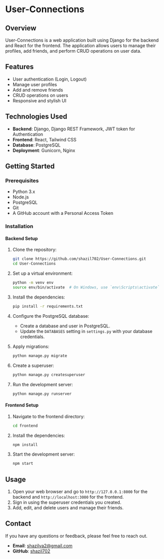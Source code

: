 # User-Connections

## Overview

User-Connections is a web application built using Django for the backend and React for the frontend. The application allows users to manage their profiles, add friends, and perform CRUD operations on user data.

## Features

- User authentication (Login, Logout)
- Manage user profiles
- Add and remove friends
- CRUD operations on users
- Responsive and stylish UI

## Technologies Used

- **Backend**: Django, Django REST Framework, JWT token for Authentication
- **Frontend**: React, Tailwind CSS
- **Database**: PostgreSQL
- **Deployment**: Gunicorn, Nginx

## Getting Started

### Prerequisites

- Python 3.x
- Node.js
- PostgreSQL
- Git
- A GitHub account with a Personal Access Token

### Installation

#### Backend Setup

1. Clone the repository:

    ```bash
    git clone https://github.com/shazil702/User-Connections.git
    cd User-Connections
    ```

2. Set up a virtual environment:

    ```bash
    python -m venv env
    source env/bin/activate  # On Windows, use `env\Scripts\activate`
    ```

3. Install the dependencies:

    ```bash
    pip install -r requirements.txt
    ```

4. Configure the PostgreSQL database:

    - Create a database and user in PostgreSQL.
    - Update the `DATABASES` setting in `settings.py` with your database credentials.

5. Apply migrations:

    ```bash
    python manage.py migrate
    ```

6. Create a superuser:

    ```bash
    python manage.py createsuperuser
    ```

7. Run the development server:

    ```bash
    python manage.py runserver
    ```

#### Frontend Setup

1. Navigate to the frontend directory:

    ```bash
    cd frontend
    ```

2. Install the dependencies:

    ```bash
    npm install
    ```

3. Start the development server:

    ```bash
    npm start
    ```

## Usage

1. Open your web browser and go to `http://127.0.0.1:8000` for the backend and `http://localhost:3000` for the frontend.
2. Sign in using the superuser credentials you created.
3. Add, edit, and delete users and manage their friends.

## Contact

If you have any questions or feedback, please feel free to reach out.

- **Email**: shazilva2@gmail.com
- **GitHub**: [shazil702](https://github.com/shazil702)
